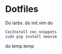 # Dotfiles
Do larbs.
do init.vim
do 
```bash 
CocInstall coc-snippets
sudo pip install neovim
```
do temp.temp
